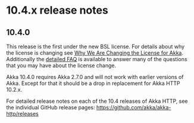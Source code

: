 # 10.4.x release notes

## 10.4.0

This release is the first under the new BSL license. For details about why the license is changing see [Why We Are Changing the License for Akka](https://www.lightbend.com/blog/why-we-are-changing-the-license-for-akka). Additionally the [detailed FAQ](https://www.lightbend.com/akka/license-faq) is available to answer many of
the questions that you may have about the license change. 

Akka 10.4.0 requires Akka 2.7.0 and will not work with earlier versions of Akka. Except for that it should be a drop in 
replacement for Akka HTTP 10.2.x.

For detailed release notes on each of the 10.4 releases of Akka HTTP, see the individual GitHub release pages: https://github.com/akka/akka-http/releases